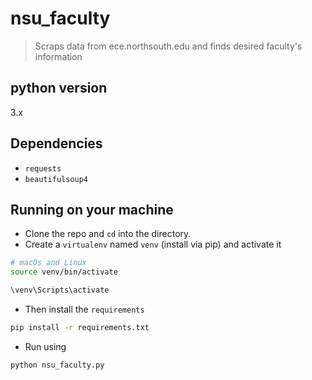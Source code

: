 # nsu_faculty

> Scraps data from ece.northsouth.edu and finds desired faculty's information

## python version
3.x

## Dependencies
- `requests`
- `beautifulsoup4`

## Running on your machine

- Clone the repo and `cd` into the directory.
- Create a `virtualenv` named `venv` (install via pip) and activate it
```bash
# macOs and Linux
source venv/bin/activate
```
```bat
\venv\Scripts\activate
```
- Then install the `requirements`
```bash
pip install -r requirements.txt
```
- Run using
```bash
python nsu_faculty.py
```
